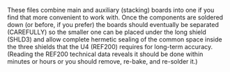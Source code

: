 These files combine main and auxiliary (stacking) boards into one if you find that more convenient to work with.  Once the components are soldered down (or before, if you prefer) the boards should eventually be separated (CAREFULLY) so the smaller one can be placed under the long shield (SHLD3) and allow complete hermetic sealing of the common space inside the three shields that the U4 (REF200) requires for long-term accuracy.  (Reading the REF200 technical data reveals it should be done within minutes or hours or you should remove, re-bake, and re-solder it.)
